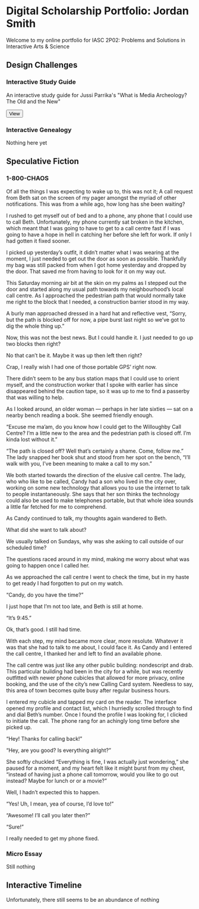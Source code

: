 # Digital Scholarship Portfolio: Jordan Smith

Welcome to my online portfolio for IASC 2P02: Problems and Solutions in Interactive Arts & Science

## Design Challenges 

### Interactive Study Guide
An interactive study guide for Jussi Parrika's "What is Media Archeology? The Old and the New" 

[<button name="button"> View </button>](2P02InteractiveStudyGuide.html)

### Interactive Genealogy 
Nothing here yet 

## Speculative Fiction
### 1-800-CHAOS

Of all the things I was expecting to wake up to, this was not it; A call request from Beth sat on the screen of my pager amongst the myriad of other notifications.
This was from a while ago, how long has she been waiting? 

I rushed to get myself out of bed and to a phone, any phone that I could use to call Beth. Unfortunately, my phone currently sat broken in the kitchen, which meant that I was going to have to get to a call centre fast if I was going to have a hope in hell in catching her before she left for work. If only I had gotten it fixed sooner.

I picked up yesterday’s outfit, it didn’t matter what I was wearing at the moment, I just needed to get out the door as soon as possible. Thankfully my bag was still packed from when I got home yesterday and dropped by the door. That saved me from having to look for it on my way out. 

This Saturday morning air bit at the skin on my palms as I stepped out the door and started along my usual path towards my neighbourhood’s local call centre. As I approached the pedestrian path that would normally take me right to the block that I needed, a construction barrier stood in my way. 

A burly man approached dressed in a hard hat and reflective vest, “Sorry, but the path is blocked off for now, a pipe burst last night so we’ve got to dig the whole thing up.”

Now, this was not the best news. But I could handle it. I just needed to go up two blocks then right? 

No that can’t be it. Maybe it was up then left then right? 

Crap, I really wish I had one of those portable GPS’ right now. 

There didn’t seem to be any bus station maps that I could use to orient myself, and the construction worker that I spoke with earlier has since disappeared behind the caution tape, so it was up to me to find a passerby that was willing to help. 

As I looked around, an older woman — perhaps in her late sixties — sat on a nearby bench reading a book. She seemed friendly enough. 

“Excuse me ma’am, do you know how I could get to the Willoughby Call Centre? I’m a little new to the area and the pedestrian path is closed off. I’m kinda lost without it.” 

“The path is closed off? Well that’s certainly a shame. Come, follow me.” The lady snapped her book shut and stood from her spot on the bench, “I’ll walk with you, I’ve been meaning to make a call to my son.” 

We both started towards the direction of the elusive call centre. The lady, who who like to be called, Candy had a son who lived in the city over, working on some new technology that allows you to use the internet to talk to people instantaneously. She says that her son thinks the technology could also be used to make telephones portable, but that whole idea sounds a little far fetched for me to comprehend. 

As Candy continued to talk, my thoughts again wandered to Beth. 

What did she want to talk about? 

We usually talked on Sundays, why was she asking to call outside of our scheduled time? 

The questions raced around in my mind, making me worry about what was going to happen once I called her. 

As we approached the call centre I went to check the time, but in my haste to get ready I had forgotten to put on my watch. 

“Candy, do you have the time?” 

I just hope that I’m not too late, and Beth is still at home. 

“It’s 9:45.”

Ok, that’s good. I still had time. 

With each step, my mind became more clear, more resolute. Whatever it was that she had to talk to me about, I could face it. As Candy and I entered the call centre, I thanked her and left to find an available phone. 

The call centre was just like any other public building: nondescript and drab. This particular building had been in the city for a while, but was recently outfitted with newer phone cubicles that allowed for more privacy, online booking, and the use of the city’s new Calling Card system. Needless to say, this area of town becomes quite busy after regular business hours. 

I entered my cubicle and tapped my card on the reader. The interface opened my profile and contact list, which I hurriedly scrolled through to find and dial Beth’s number. Once I found the profile I was looking for, I clicked to initiate the call. The phone rang for an achingly long time before she picked up. 

“Hey! Thanks for calling back!”  

“Hey, are you good? Is everything alright?”

She softly chuckled “Everything is fine, I was actually just wondering,” she paused for a moment, and my heart felt like it might burst from my chest, “instead of having just a phone call tomorrow, would you like to go out instead? Maybe for lunch or or a movie?”

Well, I hadn’t expected this to happen.

“Yes! Uh, I mean, yea of course, I’d love to!” 

“Awesome! I’ll call you later then?” 

“Sure!”

I really needed to get my phone fixed. 

### Micro Essay
Still nothing 

## Interactive Timeline
Unfortunately, there still seems to be an abundance of nothing 

